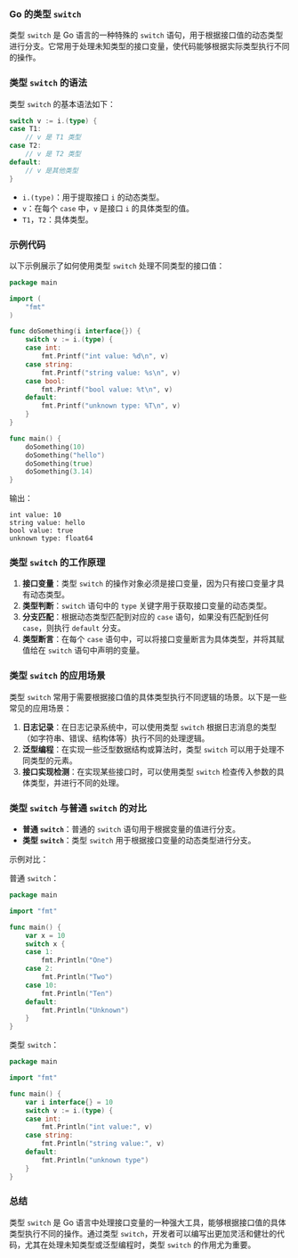 ### Go 的类型 `switch`

类型 `switch` 是 Go 语言的一种特殊的 `switch` 语句，用于根据接口值的动态类型进行分支。它常用于处理未知类型的接口变量，使代码能够根据实际类型执行不同的操作。

### 类型 `switch` 的语法

类型 `switch` 的基本语法如下：

```go
switch v := i.(type) {
case T1:
    // v 是 T1 类型
case T2:
    // v 是 T2 类型
default:
    // v 是其他类型
}
```

- `i.(type)`：用于提取接口 `i` 的动态类型。
- `v`：在每个 `case` 中，`v` 是接口 `i` 的具体类型的值。
- `T1`，`T2`：具体类型。

### 示例代码

以下示例展示了如何使用类型 `switch` 处理不同类型的接口值：

```go
package main

import (
    "fmt"
)

func doSomething(i interface{}) {
    switch v := i.(type) {
    case int:
        fmt.Printf("int value: %d\n", v)
    case string:
        fmt.Printf("string value: %s\n", v)
    case bool:
        fmt.Printf("bool value: %t\n", v)
    default:
        fmt.Printf("unknown type: %T\n", v)
    }
}

func main() {
    doSomething(10)
    doSomething("hello")
    doSomething(true)
    doSomething(3.14)
}
```

输出：

```
int value: 10
string value: hello
bool value: true
unknown type: float64
```

### 类型 `switch` 的工作原理

1. **接口变量**：类型 `switch` 的操作对象必须是接口变量，因为只有接口变量才具有动态类型。
2. **类型判断**：`switch` 语句中的 `type` 关键字用于获取接口变量的动态类型。
3. **分支匹配**：根据动态类型匹配到对应的 `case` 语句，如果没有匹配到任何 `case`，则执行 `default` 分支。
4. **类型断言**：在每个 `case` 语句中，可以将接口变量断言为具体类型，并将其赋值给在 `switch` 语句中声明的变量。

### 类型 `switch` 的应用场景

类型 `switch` 常用于需要根据接口值的具体类型执行不同逻辑的场景。以下是一些常见的应用场景：

1. **日志记录**：在日志记录系统中，可以使用类型 `switch` 根据日志消息的类型（如字符串、错误、结构体等）执行不同的处理逻辑。
2. **泛型编程**：在实现一些泛型数据结构或算法时，类型 `switch` 可以用于处理不同类型的元素。
3. **接口实现检测**：在实现某些接口时，可以使用类型 `switch` 检查传入参数的具体类型，并进行不同的处理。

### 类型 `switch` 与普通 `switch` 的对比

- **普通 `switch`**：普通的 `switch` 语句用于根据变量的值进行分支。
- **类型 `switch`**：类型 `switch` 用于根据接口变量的动态类型进行分支。

示例对比：

普通 `switch`：

```go
package main

import "fmt"

func main() {
    var x = 10
    switch x {
    case 1:
        fmt.Println("One")
    case 2:
        fmt.Println("Two")
    case 10:
        fmt.Println("Ten")
    default:
        fmt.Println("Unknown")
    }
}
```

类型 `switch`：

```go
package main

import "fmt"

func main() {
    var i interface{} = 10
    switch v := i.(type) {
    case int:
        fmt.Println("int value:", v)
    case string:
        fmt.Println("string value:", v)
    default:
        fmt.Println("unknown type")
    }
}
```

### 总结

类型 `switch` 是 Go 语言中处理接口变量的一种强大工具，能够根据接口值的具体类型执行不同的操作。通过类型 `switch`，开发者可以编写出更加灵活和健壮的代码，尤其在处理未知类型或泛型编程时，类型 `switch` 的作用尤为重要。
